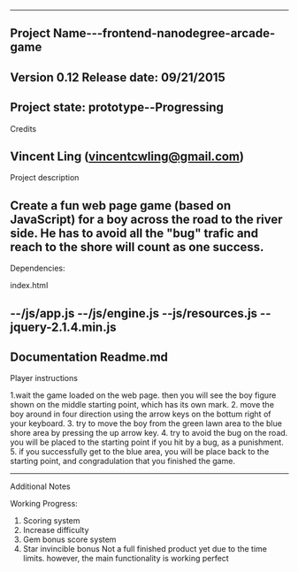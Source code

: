-------------------------------------------------------------------------------
Project Name---frontend-nanodegree-arcade-game
-------------------------------------------------------------------------------
Version 0.12
Release date: 09/21/2015
-------------------------------------------------------------------------------
Project state:
prototype--Progressing
-------------------------------------------------------------------------------
Credits

Vincent Ling (vincentcwling@gmail.com)
-------------------------------------------------------------------------------
Project description

Create a fun web page game (based on JavaScript) for a boy across the road to the river side. He has to avoid all the "bug" trafic and reach to the shore will count as one success.  
-------------------------------------------------------------------------------
Dependencies:

index.html

--/js/app.js
--/js/engine.js
--js/resources.js
--jquery-2.1.4.min.js
-------------------------------------------------------------------------------
Documentation
Readme.md
-------------------------------------------------------------------------------
Player instructions

1.wait the game loaded on the web page. then you will see the boy figure shown on the middle starting point, which has its own mark.
2. move the boy around in four direction using the arrow keys on the bottum right of your keyboard.
3. try to move the boy from the green lawn area to the blue shore area by pressing the up arrow key.
4. try to avoid the bug on the road. you will be placed to the starting point if you hit by a bug, as a punishment.
5. if you successfully get to the blue area, you will be place back to the starting point, and congradulation that you finished the game.

-------------------------------------------------------------------------------
Additional Notes

Working Progress:

1. Scoring system
2. Increase difficulty
3. Gem bonus score system
4. Star invincible bonus
Not a full finished product yet due to the time limits. however, the main functionality is working perfect
